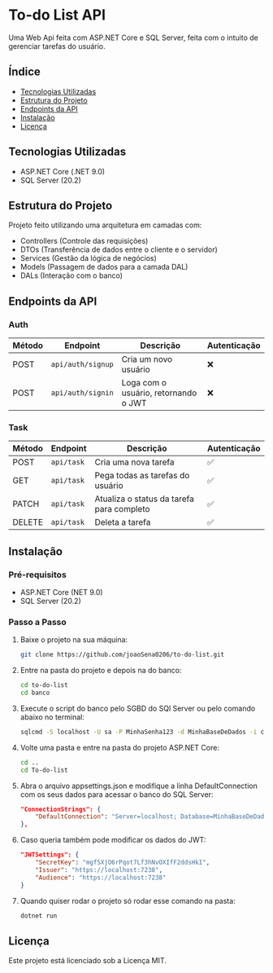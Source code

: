 # To-do List API

Uma Web Api feita com ASP.NET Core e SQL Server, feita com o intuito de gerenciar tarefas do usuário.

## Índice

* [Tecnologias Utilizadas](#tecnologias-utilizadas)
* [Estrutura do Projeto](#estrutura-do-projeto)
* [Endpoints da API](#endpoints-da-api)
* [Instalação](#instalação)
* [Licença](#licença)

## Tecnologias Utilizadas

- ASP.NET Core (.NET 9.0)
- SQL Server (20.2)

## Estrutura do Projeto

Projeto feito utilizando uma arquitetura em camadas com:
- Controllers (Controle das requisições)
- DTOs (Transferência de dados entre o cliente e o servidor)
- Services (Gestão da lógica de negócios)
- Models (Passagem de dados para a camada DAL)
- DALs (Interação com o banco)

## Endpoints da API

### Auth

| Método | Endpoint          | Descrição                            | Autenticação |
|--------|-------------------|--------------------------------------|--------------|
| POST   | `api/auth/signup` | Cria um novo usuário                 | ❌           |
| POST   | `api/auth/signin` | Loga com o usuário, retornando o JWT | ❌           |

### Task

| Método | Endpoint   | Descrição                                 | Autenticação |
|--------|------------|-------------------------------------------|--------------|
| POST   | `api/task` | Cria uma nova tarefa                      | ✅           |           
| GET    | `api/task` | Pega todas as tarefas do usuário          | ✅           |
| PATCH  | `api/task` | Atualiza o status da tarefa para completo | ✅           |
| DELETE | `api/task` | Deleta a tarefa                           | ✅           |

## Instalação

### Pré-requisitos

- ASP.NET Core (NET 9.0)
- SQL Server (20.2)

### Passo a Passo

1. Baixe o projeto na sua máquina:
	```bash
	git clone https://github.com/joaoSena0206/to-do-list.git
	```
2. Entre na pasta do projeto e depois na do banco:
	```bash
	cd to-do-list
	cd banco
	```
3. Execute o script do banco pelo SGBD do SQl Server ou pelo comando abaixo no terminal:
	```bash
	sqlcmd -S localhost -U sa -P MinhaSenha123 -d MinhaBaseDeDados -i criacao.sql
	```
4. Volte uma pasta e entre na pasta do projeto ASP.NET Core:
	```bash
	cd ..
	cd To-do-list
	```
5. Abra o arquivo appsettings.json e modifique a linha DefaultConnection com os seus dados para acessar o banco do SQL Server:
	```json
	"ConnectionStrings": {
		"DefaultConnection": "Server=localhost; Database=MinhaBaseDeDados; User Id=sa; Password=MinhaSenha123; TrustServerCertificate=True;"
	},
	```
6. Caso queria também pode modificar os dados do JWT:
	```json
	"JWTSettings": {
		"SecretKey": "mgfSXjO6rPqot7Lf3hNvOXIfF2ddsHkI",
		"Issuer": "https://localhost:7238",
		"Audience": "https://localhost:7238"
	}
	```
7. Quando quiser rodar o projeto só rodar esse comando na pasta:
	```bash
	dotnet run
	```
	
## Licença

Este projeto está licenciado sob a Licença MIT.